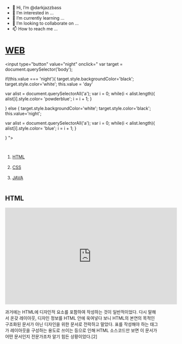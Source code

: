 - 👋 Hi, I’m @darkjazzbass
- 👀 I’m interested in ...
- 🌱 I’m currently learning ...
- 💞️ I’m looking to collaborate on ...
- 📫 How to reach me ...

<!DOCTYPE html>
<html>
<head>
<title>WEB - CSS</title>
<meta charset="utf-8">
<link rel="stylesheet" href="style.css">
</head>
<body>
  <h1> <a href="index.html">WEB</a></h1>

<input type="button" value="night" onclick="
var target = document.querySelector('body');

if(this.value === 'night'){
target.style.backgroundColor='black';
target.style.color='white';
this.value = 'day'

var alist = document.querySelectorAll('a');
var i = 0;
while(i < alist.length){
alist[i].style.color= 'powderblue';
i = i + 1;
}

} else {
target.style.backgroundColor='white';
target.style.color='black';
this.value='night';

var alist = document.querySelectorAll('a');
var i = 0;
while(i < alist.length){
alist[i].style.color= 'blue';
i = i + 1;
}


}
">




<div id="grid">
    <ol><br>
  <p><li><a href="1.html">HTML</a></li><br>
      <li><a href="2.html">CSS</a></li><br>
      <li><a href="3.html">JAVA</a></li><br>
</p></p>
    </ol>
    <div id="article">
    <h2>HTML</H2>
 <p>
<p>   <iframe width="560" height="315" src="https://www.youtube.com/embed/7T7r_oSp0SE" frameborder="0" allow="accelerometer; autoplay; clipboard-write; encrypted-media; gyroscope; picture-in-picture" allowfullscreen></iframe></p>
과거에는 HTML에 디자인적 요소를 포함하여 작성하는 것이 일반적이었다. 다시 말해서 온갖 레이아웃, 디자인 정보를 HTML 안에 욱여넣다 보니 HTML의 본연의 목적인 구조화된 문서가 아닌 디자인을 위한 문서로 전락하고 말았다. 표를 작성해야 하는 <table> 태그가 레이아웃을 구성하는 용도로 쓰이는 등으로 인해 HTML 소스코드만 보면 이 문서가 어떤 문서인지 전문가조차 알기 힘든 상황이었다.[2]
</P>
    </div>
</div>
</html>
